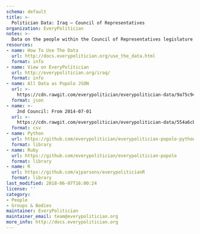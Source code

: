 ```yaml
---
schema: default
title: >-
  Politician Data: Iraq — Council of Representatives
organization: EveryPolitician
notes: >-
  Data on the people within the Council of Representatives legislature of Iraq.
resources:
- name: How To Use The Data
  url: http://docs.everypolitician.org/use_the_data.html
  format: info
- name: View on EveryPolitician
  url: http://everypolitician.org/iraq/
  format: info
- name: All Data as Popolo JSON
  url: >-
    https://cdn.rawgit.com/everypolitician/everypolitician-data/9a75c94fb3f01a45e5616242dec9743ba96f137f/data/Iraq/Majlis/ep-popolo-v1.0.json
  format: json
- name: >-
    2nd Council: From 2014-07-01
  url: >-
    https://cdn.rawgit.com/everypolitician/everypolitician-data/554a6cb306153130ac5558e4c015471d63e57cb7/data/Iraq/Majlis/term-2014.csv
  format: csv
- name: Python
  url: https://github.com/everypolitician/everypolitician-popolo-python
  format: library
- name: Ruby
  url: https://github.com/everypolitician/everypolitician-popolo
  format: library
- name: R
  url: https://github.com/ajparsons/everypoliticianR
  format: library
last_modified: 2018-06-07T16:00:24
license: ''
category:
- People
- Groups & Bodies
maintainer: EveryPolitician
maintainer_email: team@everypolitician.org
more_info: http://docs.everypolitician.org
---
```


